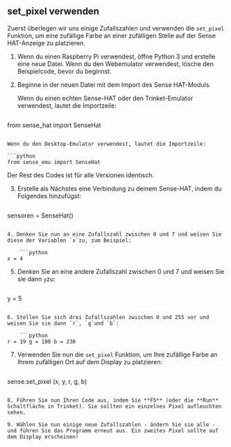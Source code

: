 ## set_pixel verwenden

Zuerst überlegen wir uns einige Zufallszahlen und verwenden die `set_pixel` Funktion, um eine zufällige Farbe an einer zufälligen Stelle auf der Sense HAT-Anzeige zu platzieren.

1. Wenn du einen Raspberry Pi verwendest, öffne Python 3 und erstelle eine neue Datei. Wenn du den Webemulator verwendest, lösche den Beispielcode, bevor du beginnst.

2. Beginne in der neuen Datei mit dem Import des Sense HAT-Moduls.
    
    Wenn du einen echten Sense-HAT oder den Trinket-Emulator verwendest, lautet die Importzeile:
    
    ```python
from sense_hat import SenseHat
```

Wenn du den Desktop-Emulator verwendest, lautet die Importzeile:

```python
from sense_emu import SenseHat
```

Der Rest des Codes ist für alle Versionen identisch.

3. Erstelle als Nächstes eine Verbindung zu deinem Sense-HAT, indem du Folgendes hinzufügst:
    
    ```python
sensoren = SenseHat()
```

4. Denken Sie nun an eine Zufallszahl zwischen 0 und 7 und weisen Sie diese der Variablen `x`zu, zum Beispiel:
    
    ```python
x = 4
```

5. Denken Sie an eine andere Zufallszahl zwischen 0 und 7 und weisen Sie sie dann `y`zu:
    
    ```python
y = 5
```

6. Stellen Sie sich drei Zufallszahlen zwischen 0 und 255 vor und weisen Sie sie dann `r`, `g`und `b`:
    
    ```python
r = 19 g = 180 b = 230
```

7. Verwenden Sie nun die `set_pixel` Funktion, um Ihre zufällige Farbe an Ihrem zufälligen Ort auf dem Display zu platzieren:
    
    ```python
sense.set_pixel (x, y, r, g, b)
```

8. Führen Sie nun Ihren Code aus, indem Sie **F5** (oder die **Run** Schaltfläche in Trinket). Sie sollten ein einzelnes Pixel aufleuchten sehen.

9. Wählen Sie nun einige neue Zufallszahlen - ändern Sie sie alle - und führen Sie das Programm erneut aus. Ein zweites Pixel sollte auf dem Display erscheinen!